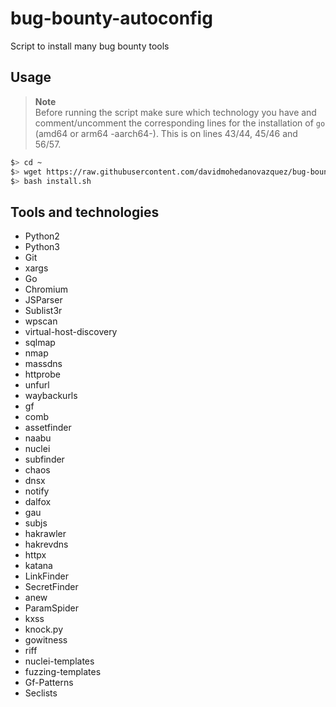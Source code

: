# bug-bounty-autoconfig
Script to install many bug bounty tools

## Usage
> **Note** <br>
> Before running the script make sure which technology you have and comment/uncomment the corresponding lines for the installation of `go` (amd64 or arm64 -aarch64-). This is on lines 43/44, 45/46 and 56/57.

```bash
$> cd ~
$> wget https://raw.githubusercontent.com/davidmohedanovazquez/bug-bounty-autoconfig/main/install.sh
$> bash install.sh
```

## Tools and technologies
- Python2
- Python3
- Git
- xargs
- Go
- Chromium
- JSParser
- Sublist3r
- wpscan
- virtual-host-discovery
- sqlmap
- nmap
- massdns
- httprobe
- unfurl
- waybackurls
- gf
- comb
- assetfinder
- naabu
- nuclei
- subfinder
- chaos
- dnsx
- notify
- dalfox
- gau
- subjs
- hakrawler
- hakrevdns
- httpx
- katana
- LinkFinder
- SecretFinder
- anew
- ParamSpider
- kxss
- knock.py
- gowitness
- riff
- nuclei-templates
- fuzzing-templates
- Gf-Patterns
- Seclists

